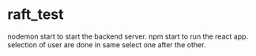 # raft_test
nodemon start to start the backend server.
npm start to run the react app.
selection of user are done in same select one after the other.

